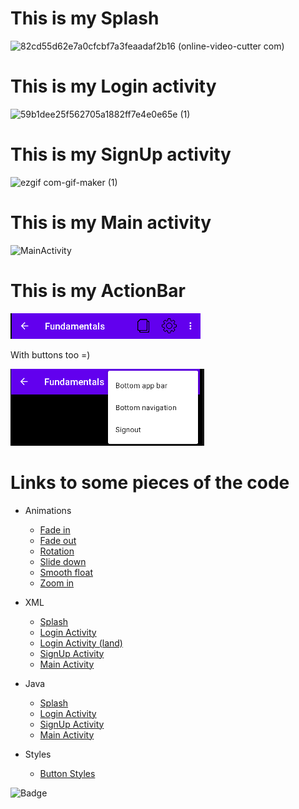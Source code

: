 # This is my Splash

![82cd55d62e7a0cfcbf7a3feaadaf2b16 (online-video-cutter com)](https://user-images.githubusercontent.com/36737950/203818458-09b51c61-9d4f-46ee-8381-61cae3bf5edb.gif)

# This is my Login activity

![59b1dee25f562705a1882ff7e4e0e65e (1)](https://user-images.githubusercontent.com/36737950/203818426-ab581b7b-d3f3-4cae-a863-ad35538cbeba.gif)

# This is my SignUp activity

![ezgif com-gif-maker (1)](https://user-images.githubusercontent.com/36737950/204374227-a1ceba45-2d1a-438f-9545-b82a5d95304f.gif)

# This is my Main activity

![MainActivity](https://i.gyazo.com/c7575c8f599847dad5d8302ab2999e47.png)

# This is my ActionBar

![ActionBar](https://raw.githubusercontent.com/Braveras/First/master/gradle/Readme-images/actionBar.png)

With buttons too =)

![ActionBarButtons](https://raw.githubusercontent.com/Braveras/First/master/gradle/Readme-images/actionBar_buttons.png)

# Links to some pieces of the code

- Animations
  * [Fade in](https://github.com/Braveras/First/blob/master/app/src/main/res/anim/fadein.xml)
  * [Fade out](https://github.com/Braveras/First/blob/master/app/src/main/res/anim/fadeout.xml)
  * [Rotation](https://github.com/Braveras/First/blob/master/app/src/main/res/anim/rotation.xml)
  * [Slide down](https://github.com/Braveras/First/blob/master/app/src/main/res/anim/slide_down.xml)
  * [Smooth float](https://github.com/Braveras/First/blob/master/app/src/main/res/anim/smooth_float.xml)
  * [Zoom in](https://github.com/Braveras/First/blob/master/app/src/main/res/anim/zoomin.xml)

- XML
  * [Splash](https://github.com/Braveras/First/blob/master/app/src/main/res/layout/activity_splash.xml)
  * [Login Activity](https://github.com/Braveras/First/blob/master/app/src/main/res/layout/activity_login.xml)
  * [Login Activity (land)](https://github.com/Braveras/First/blob/master/app/src/main/res/layout-land/activity_login.xml)
  * [SignUp Activity](https://github.com/Braveras/First/blob/master/app/src/main/res/layout/activity_signup.xml)
  * [Main Activity](https://github.com/Braveras/First/blob/master/app/src/main/res/layout/activity_main.xml)

- Java
  * [Splash](https://github.com/Braveras/First/blob/master/app/src/main/java/com/example/fundamentals/Splash.java)
  * [Login Activity](https://github.com/Braveras/First/blob/master/app/src/main/java/com/example/fundamentals/LoginActivity.java)
  * [SignUp Activity](https://github.com/Braveras/First/blob/master/app/src/main/java/com/example/fundamentals/SignupActivity.java)
  * [Main Activity](https://github.com/Braveras/First/blob/master/app/src/main/java/com/example/fundamentals/MainActivity.java)
  
- Styles
  * [Button Styles](https://github.com/Braveras/First/blob/master/app/src/main/res/values/styles.xml)

![Badge](https://img.shields.io/amo/rating/first?color=purple&label=Rating&style=flat-square)
